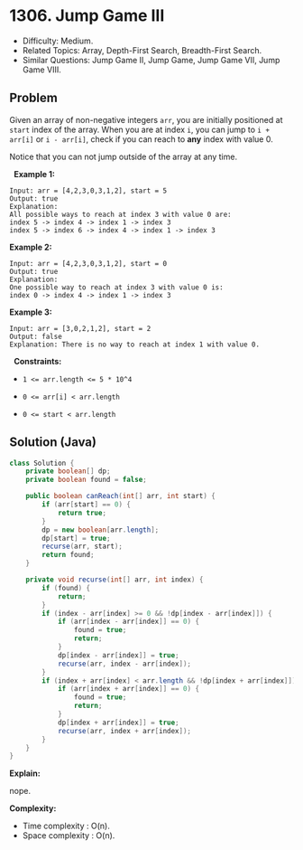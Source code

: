 # 1306. Jump Game III

- Difficulty: Medium.
- Related Topics: Array, Depth-First Search, Breadth-First Search.
- Similar Questions: Jump Game II, Jump Game, Jump Game VII, Jump Game VIII.

## Problem

Given an array of non-negative integers ```arr```, you are initially positioned at ```start``` index of the array. When you are at index ```i```, you can jump to ```i + arr[i]``` or ```i - arr[i]```, check if you can reach to **any** index with value 0.

Notice that you can not jump outside of the array at any time.

 
**Example 1:**

```
Input: arr = [4,2,3,0,3,1,2], start = 5
Output: true
Explanation: 
All possible ways to reach at index 3 with value 0 are: 
index 5 -> index 4 -> index 1 -> index 3 
index 5 -> index 6 -> index 4 -> index 1 -> index 3 
```

**Example 2:**

```
Input: arr = [4,2,3,0,3,1,2], start = 0
Output: true 
Explanation: 
One possible way to reach at index 3 with value 0 is: 
index 0 -> index 4 -> index 1 -> index 3
```

**Example 3:**

```
Input: arr = [3,0,2,1,2], start = 2
Output: false
Explanation: There is no way to reach at index 1 with value 0.
```

 
**Constraints:**


	
- ```1 <= arr.length <= 5 * 10^4```
	
- ```0 <= arr[i] < arr.length```
	
- ```0 <= start < arr.length```



## Solution (Java)

```java
class Solution {
    private boolean[] dp;
    private boolean found = false;

    public boolean canReach(int[] arr, int start) {
        if (arr[start] == 0) {
            return true;
        }
        dp = new boolean[arr.length];
        dp[start] = true;
        recurse(arr, start);
        return found;
    }

    private void recurse(int[] arr, int index) {
        if (found) {
            return;
        }
        if (index - arr[index] >= 0 && !dp[index - arr[index]]) {
            if (arr[index - arr[index]] == 0) {
                found = true;
                return;
            }
            dp[index - arr[index]] = true;
            recurse(arr, index - arr[index]);
        }
        if (index + arr[index] < arr.length && !dp[index + arr[index]]) {
            if (arr[index + arr[index]] == 0) {
                found = true;
                return;
            }
            dp[index + arr[index]] = true;
            recurse(arr, index + arr[index]);
        }
    }
}
```

**Explain:**

nope.

**Complexity:**

* Time complexity : O(n).
* Space complexity : O(n).
